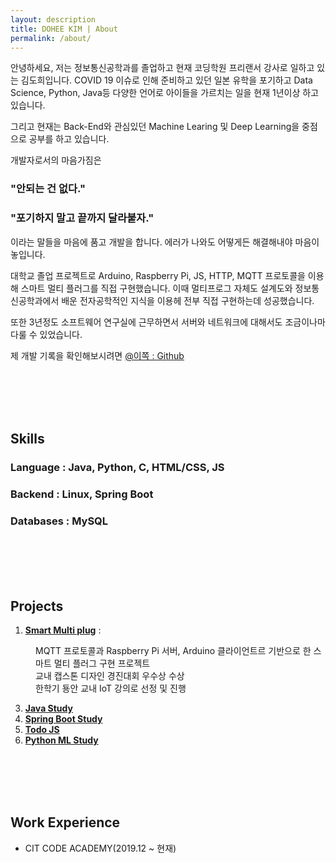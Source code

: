 ```yaml
---
layout: description
title: DOHEE KIM | About
permalink: /about/
---
```


안녕하세요, 저는 정보통신공학과를 졸업하고 현재 코딩학원 프리랜서 강사로 일하고 있는 김도희입니다.
COVID 19 이슈로 인해 준비하고 있던 일본 유학을 포기하고 Data Science, Python, Java등 다양한 언어로 아이들을 가르치는 일을 현재 1년이상 하고 있습니다.

그리고 현재는 Back-End와 관심있던 Machine Learing 및 Deep Learning을 중점으로 공부를 하고 있습니다. 

개발자로서의 마음가짐은 

### **"안되는 건 없다."**
### **"포기하지 말고 끝까지 달라붙자."**

이라는 말들을 마음에 품고 개발을 합니다.
에러가 나와도 어떻게든 해결해내야 마음이 놓입니다.

대학교 졸업 프로젝트로 Arduino, Raspberry Pi, JS, HTTP, MQTT 프로토콜을 이용해 스마트 멀티 플러그를 직접 구현했습니다.
이때 멀티프로그 자체도 설계도와 정보통신공학과에서 배운 전자공학적인 지식을 이용헤 전부 직접 구현하는데 성공했습니다. 

또한 3년정도 소프트웨어 연구실에 근무하면서 서버와 네트워크에 대해서도 조금이나마 다룰 수 있었습니다.

제 개발 기록을 확인해보시려면 [@이쪽 : Github](https://github.com/Slowth-KIM)

<br>
<br>
<br>
<br>

## Skills

### Language : Java, Python, C, HTML/CSS, JS

### Backend : Linux, Spring Boot

### Databases : MySQL

<br>
<br>
<br>
<br>

## Projects

1.  [**Smart Multi plug**](https://github.com/Slowth-KIM/univ-csProject/tree/main/Smart%20Multi%20Plug%20Implement) :
<dt> </dt>
<dd> MQTT 프로토콜과 Raspberry Pi 서버, Arduino 클라이언트르 기반으로 한 스마트 멀티 플러그 구현 프로젝트 </dd>
<dd> 교내 캡스톤 디자인 경진대회 우수상 수상 </dd>
<dd> 한학기 둉안 교내 IoT 강의로 선정 및 진행 </dd>
    
3.  [**Java Study**](https://github.com/Slowth-KIM/univ-csProject/tree/main/JAVA%20Implement)
4.  [**Spring Boot Study**](https://github.com/Slowth-KIM/Springboot-study)
5.  [**Todo JS**](https://github.com/Slowth-KIM/vanillaJS-study/tree/main/todoJS)
6.  [**Python ML Study**](https://github.com/Slowth-KIM/ML-workspace)

<br>
<br>
<br>
<br>


## Work Experience

- CIT CODE ACADEMY(2019.12 ~ 현재)

